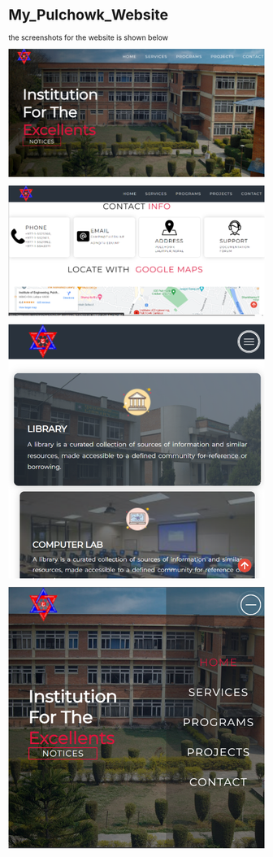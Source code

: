 # My_Pulchowk_Website

the screenshots for the website is shown below

![alt text](https://github.com/bivek-shrestha/My_Pulchowk_Website/blob/main/screenshots/Screenshot%202024-02-12%20141709.png?raw=true)

![alt text](https://github.com/bivek-shrestha/My_Pulchowk_Website/blob/main/screenshots/Screenshot%202024-02-12%20141917.png?raw=true)

![alt text](https://github.com/bivek-shrestha/My_Pulchowk_Website/blob/main/screenshots/Screenshot%202024-02-12%20142205.png?raw=true)

![alt text](https://github.com/bivek-shrestha/My_Pulchowk_Website/blob/main/screenshots/Screenshot%202024-02-12%20142258.png?raw=true)
